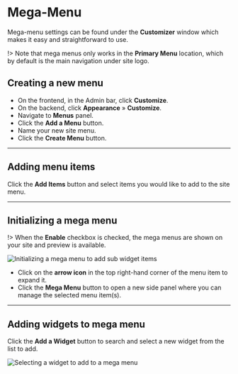 # Mega-Menu

Mega-menu settings can be found under the **Customizer** window which makes it easy and straightforward to use.

!> Note that mega menus only works in the **Primary Menu** location, which by default is the main navigation under site logo.

## Creating a new menu

* On the frontend, in the Admin bar, click **Customize**.
* On the backend, click **Appearance** » **Customize**.
* Navigate to **Menus** panel.
* Click the **Add a Menu** button.
* Name your new site menu.
* Click the **Create Menu** button.

<hr/>

## Adding menu items

Click the **Add Items** button and select items you would like to add to the site menu.

<hr/>

## Initializing a mega menu

!> When the **Enable** checkbox is checked, the mega menus are shown on your site and preview is available.

![Initializing a mega menu to add sub widget items](img/initializing-mega-menu.gif)

* Click on the **arrow icon** in the top right-hand corner of the menu item to expand it.
* Click the **Mega Menu** button to open a new side panel where you can manage the selected menu item(s).

<hr/>

## Adding widgets to mega menu

Click the **Add a Widget** button to search and select a new widget from the list to add.

![Selecting a widget to add to a mega menu](img/adding-widgets-to-mega-menu.gif)
